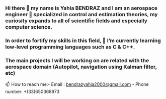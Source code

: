 ### Hi there 👋 my name is Yahia BENDRAZ and I am an aerospace engineer :rocket: specialized in control and estimation theories, my curiosity expands to all of scientific fields and especially computer science.
### In order to fortify my skills in this field, 🌱 I’m currently learning low-level programming languages such as C & C++.
### The main projects I will be working on are related with the aerospace domain (Autopilot, navigation using Kalman filter, etc)
📫 How to reach me:- Email : bendrazyahia2000@gmail.com
                   - Phone number: +(33)650368973
<!--
**Ybendraz/Ybendraz** is a ✨ _special_ ✨ repository because its `README.md` (this file) appears on your GitHub profile.

Here are some ideas to get you started:

- 🔭 I’m currently working on ...
- 🌱 I’m currently learning ...
- 👯 I’m looking to collaborate on ...
- 🤔 I’m looking for help with ...
- 💬 Ask me about ...
- 📫 How to reach me: ...
- 😄 Pronouns: ...
- ⚡ Fun fact: ...
-->
